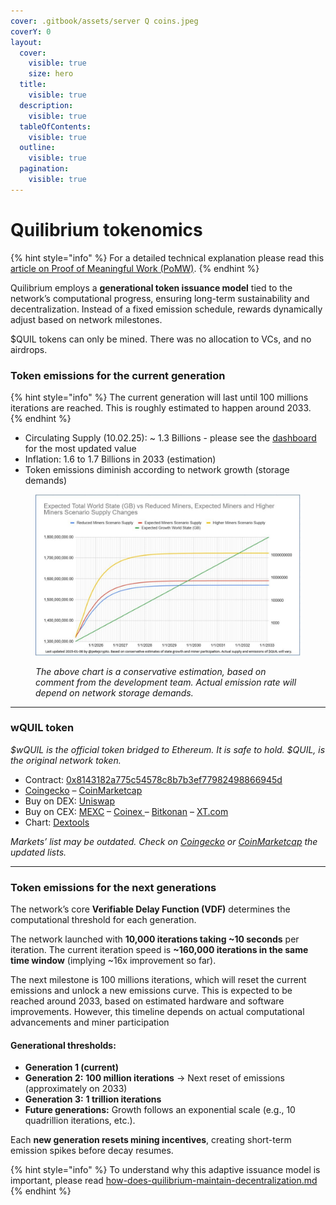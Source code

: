 ```yaml
---
cover: .gitbook/assets/server Q coins.jpeg
coverY: 0
layout:
  cover:
    visible: true
    size: hero
  title:
    visible: true
  description:
    visible: true
  tableOfContents:
    visible: true
  outline:
    visible: true
  pagination:
    visible: true
---
```


# Quilibrium tokenomics

{% hint style="info" %}
For a detailed technical explanation please read this [article on Proof of Meaningful Work (PoMW)](https://paragraph.xyz/@quilibrium.com/proof-of-meaningful-work).
{% endhint %}

Quilibrium employs a **generational token issuance model** tied to the network’s computational progress, ensuring long-term sustainability and decentralization. Instead of a fixed emission schedule, rewards dynamically adjust based on network milestones.

$QUIL tokens can only be mined. There was no allocation to VCs, and no airdrops.

### Token emissions for the current generation

{% hint style="info" %}
The current generation will last until 100 millions iterations are reached. This is roughly estimated to happen around 2033.
{% endhint %}

* Circulating Supply (10.02.25): \~ 1.3 Billions - please see the [dashboard](https://dashboard.quilibrium.com/) for the most updated value
* Inflation: 1.6 to 1.7 Billions in 2033 (estimation)
* Token emissions diminish according to network growth (storage demands)

<figure><img src=".gitbook/assets/Q-emissions-curve.jpg" alt=""><figcaption><p><em>The above chart is a conservative estimation, based on comment from the development team. Actual emission rate will depend on network storage demands.</em></p></figcaption></figure>

***

### wQUIL token <a href="#buy-token" id="buy-token"></a>

_$wQUIL is the official token bridged to Ethereum. It is safe to hold. $QUIL, is the original network token._

* Contract: [0x8143182a775c54578c8b7b3ef77982498866945d](https://etherscan.io/token/0x8143182a775c54578c8b7b3ef77982498866945d)
* [Coingecko](https://www.coingecko.com/en/coins/wrapped-quil) – [CoinMarketcap](https://coinmarketcap.com/currencies/wrapped-quil/#Markets)
* Buy on DEX: [Uniswap](https://app.uniswap.org/swap?inputCurrency=ETH\&outputCurrency=0x8143182a775c54578c8b7b3ef77982498866945d)
* Buy on CEX: [MEXC](https://www.mexc.com/exchange/WQUIL_USDT) – [Coinex ](https://www.coinex.com/en/exchange/wquil-usdt)– [Bitkonan](https://www.bitkonan.com/trade/view/wquil_usdt) – [XT.com](https://www.xt.com/en/trade/wquil_usdt)
* Chart: [Dextools](https://www.dextools.io/app/en/ether/pair-explorer/0x43e7ade137b86798654d8e78c36d5a556a647224)

_Markets’ list may be outdated. Check on_ [_Coingecko_](https://www.coingecko.com/en/coins/wrapped-quil) _or_ [_CoinMarketcap_](https://coinmarketcap.com/currencies/wrapped-quil/#Markets) _the updated lists._

***

### Token emissions for the next generations

The network’s core **Verifiable Delay Function (VDF)** determines the computational threshold for each generation.&#x20;

The network launched with **10,000 iterations taking \~10 seconds** per iteration. The current iteration speed is **\~160,000 iterations in the same time window** (implying \~16x improvement so far).

The next milestone is 100 millions iterations, which will reset the current emissions and unlock a new emissions curve. This is expected to be reached around 2033, based on estimated hardware and software improvements. However, this timeline depends on actual computational advancements and miner participation

#### **Generational thresholds:**

* **Generation 1 (current)**
* **Generation 2:** **100 million iterations** → Next reset of emissions (approximately on 2033)
* **Generation 3:** **1 trillion iterations**
* **Future generations:** Growth follows an exponential scale (e.g., 10 quadrillion iterations, etc.).

Each **new generation resets mining incentives**, creating short-term emission spikes before decay resumes.

{% hint style="info" %}
To understand why this adaptive issuance model is important, please read [how-does-quilibrium-maintain-decentralization.md](how-does-quilibrium-maintain-decentralization.md "mention")
{% endhint %}

